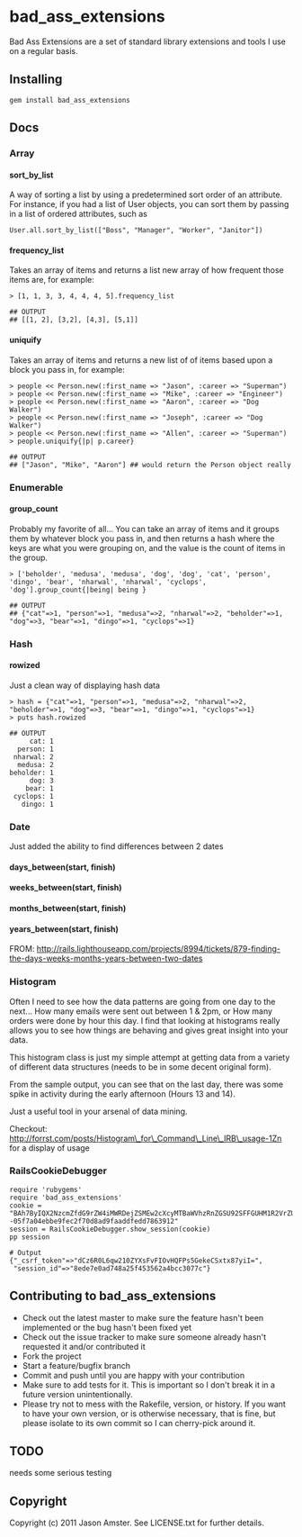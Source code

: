 # bad\_ass\_extensions

Bad Ass Extensions are a set of standard library extensions and tools I use on a regular basis.  

## Installing

	gem install bad_ass_extensions

## Docs


### Array

#### sort\_by\_list
A way of sorting a list by using a predetermined sort order of an attribute.  For instance, if you had a list of User objects, you can sort them by passing in a list of ordered attributes, such as 
	
	User.all.sort_by_list(["Boss", "Manager", "Worker", "Janitor"])
	
	
#### frequency_list
Takes an array of items and returns a list new array of how frequent those items are, for example:

	> [1, 1, 3, 3, 4, 4, 4, 5].frequency_list

	## OUTPUT
	## [[1, 2], [3,2], [4,3], [5,1]]

#### uniquify
Takes an array of items and returns a new list of of items based upon a block you pass in, for example:

	> people << Person.new(:first_name => "Jason", :career => "Superman")
	> people << Person.new(:first_name => "Mike", :career => "Engineer")
	> people << Person.new(:first_name => "Aaron", :career => "Dog Walker")
	> people << Person.new(:first_name => "Joseph", :career => "Dog Walker")
	> people << Person.new(:first_name => "Allen", :career => "Superman")
	> people.uniquify{|p| p.career}

	## OUTPUT
	## ["Jason", "Mike", "Aaron"] ## would return the Person object really
	
### Enumerable

#### group_count
Probably my favorite of all... You can take an array of items and it groups them by whatever block you pass in, and then returns a hash where the keys are what you were grouping on, and the value is the count of items in the group.

	> ['beholder', 'medusa', 'medusa', 'dog', 'dog', 'cat', 'person', 'dingo', 'bear', 'nharwal', 'nharwal', 'cyclops', 'dog'].group_count{|being| being }

	## OUTPUT
	## {"cat"=>1, "person"=>1, "medusa"=>2, "nharwal"=>2, "beholder"=>1, "dog"=>3, "bear"=>1, "dingo"=>1, "cyclops"=>1}

### Hash

#### rowized
Just a clean way of displaying hash data

	> hash = {"cat"=>1, "person"=>1, "medusa"=>2, "nharwal"=>2, "beholder"=>1, "dog"=>3, "bear"=>1, "dingo"=>1, "cyclops"=>1}
	> puts hash.rowized
	
	## OUTPUT
	     cat: 1
	  person: 1
	 nharwal: 2
	  medusa: 2
	beholder: 1
	     dog: 3
	    bear: 1
	 cyclops: 1
	   dingo: 1
	
### Date
Just added the ability to find differences between 2 dates

#### days_between(start, finish)

#### weeks_between(start, finish)

#### months_between(start, finish)

#### years_between(start, finish)

FROM: http://rails.lighthouseapp.com/projects/8994/tickets/879-finding-the-days-weeks-months-years-between-two-dates

### Histogram

Often I need to see how the data patterns are going from one day to the next... How many emails were sent out between 1 & 2pm, or How many orders were done by hour this day. I find that looking at histograms really allows you to see how things are behaving and gives great insight into your data.

This histogram class is just my simple attempt at getting data from a variety of different data structures (needs to be in some decent original form).

From the sample output, you can see that on the last day, there was some spike in activity during the early afternoon (Hours 13 and 14).

Just a useful tool in your arsenal of data mining.

Checkout: http://forrst.com/posts/Histogram\_for\_Command\_Line\_IRB\_usage-1Zn for a display of usage

### RailsCookieDebugger

	require 'rubygems'
	require 'bad_ass_extensions'
	cookie = "BAh7ByIQX2NzcmZfdG9rZW4iMWRDejZSMEw2cXcyMTBaWVhzRnZGSU92SFFGUHM1R2VrZUNTeHR4ODd5aUk9Ig9zZXNzaW9uX2lkIiU4ZWRlN2UwYWQ3NDhhMjVmNDUzNTYyYTRiY2MzMDc3Yw%3D%3D--05f7a04ebbe9fec2f70d8ad9faaddfedd7863912"
	session = RailsCookieDebugger.show_session(cookie)
	pp session

	# Output
	{"_csrf_token"=>"dCz6R0L6qw210ZYXsFvFIOvHQFPs5GekeCSxtx87yiI=",
	 "session_id"=>"8ede7e0ad748a25f453562a4bcc3077c"}
	

## Contributing to bad\_ass\_extensions
 
* Check out the latest master to make sure the feature hasn't been implemented or the bug hasn't been fixed yet
* Check out the issue tracker to make sure someone already hasn't requested it and/or contributed it
* Fork the project
* Start a feature/bugfix branch
* Commit and push until you are happy with your contribution
* Make sure to add tests for it. This is important so I don't break it in a future version unintentionally.
* Please try not to mess with the Rakefile, version, or history. If you want to have your own version, or is otherwise necessary, that is fine, but please isolate to its own commit so I can cherry-pick around it.

## TODO

needs some serious testing

## Copyright

Copyright (c) 2011 Jason Amster. See LICENSE.txt for
further details.

